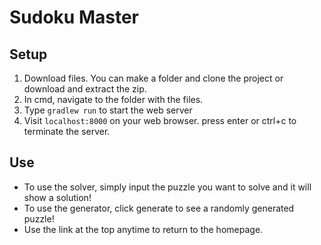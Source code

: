 # Sudoku Master
## Setup
1) Download files. You can make a folder and clone the project or download and extract the zip. 
2) In cmd, navigate to the folder with the files.
3) Type `gradlew run` to start the web server
4) Visit `localhost:8000` on your web browser. press enter or ctrl+c to terminate the server.
## Use
- To use the solver, simply input the puzzle you want to solve and it will show a solution!
- To use the generator, click generate to see a randomly generated puzzle!
- Use the link at the top anytime to return to the homepage. 

